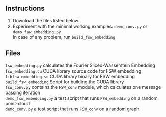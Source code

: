 ## Instructions

1. Download the files listed below.
2. Experiment with the minimal working examples: `demo_conv.py` or `demo_fsw_embedding.py`  
   In case of any problem, run `build_fsw_embedding`

## Files

`fsw_embedding.py` calculates the Fourier Sliced-Wasserstein Embedding  
`fsw_embedding.cu` CUDA library source code for FSW embedding  
`libfsw_embedding.so` CUDA library binary for FSW embedding  
`build_fsw_embedding` Script for building the CUDA library  
`fsw_conv.py` contains the `FSW_conv` module, which calculates one message passing iteration   
`demo_fsw_embedding.py` a test script that runs `FSW_embedding` on a random point-cloud  
`demo_conv.py` a test script that runs `FSW_conv` on a random graph 
